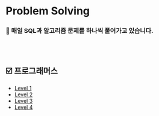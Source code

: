# Problem Solving
### 💭 매일 SQL과 알고리즘 문제를 하나씩 풀어가고 있습니다.

<br>
<br>

## ☑️ 프로그래머스
* [Level 1](https://github.com/ygk313/algorithm/tree/main/Programmers/Level1)
* [Level 2](https://github.com/ygk313/algorithm/tree/main/Programmers/Level2)
* [Level 3](https://github.com/ygk313/algorithm/tree/main/Programmers/Level3/SQL)
* [Level 4](https://github.com/ygk313/algorithm/tree/main/Programmers/Level4/SQL)


